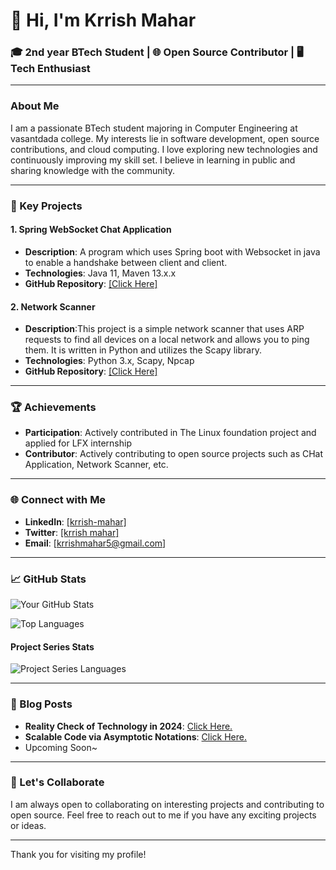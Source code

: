 # 👋 Hi, I'm Krrish Mahar

### 🎓 2nd year BTech Student | 🌐 Open Source Contributor | 🖥️ Tech Enthusiast

---

### About Me

I am a passionate BTech student majoring in Computer Engineering at vasantdada college. My interests lie in software development, open source contributions, and cloud computing. I love exploring new technologies and continuously improving my skill set. I believe in learning in public and sharing knowledge with the community.

---

### 🌟 Key Projects

#### 1. Spring WebSocket Chat Application
- **Description**: A program which uses Spring boot with Websocket in java to enable a handshake between client and client. 
- **Technologies**: Java 11, Maven 13.x.x
- **GitHub Repository**: [[Click Here]](https://github.com/krrishmahar/project-series/tree/main/Week1_Java/ChatApplication)

#### 2. Network Scanner
- **Description**:This project is a simple network scanner that uses ARP requests to find all devices on a local network and allows you to ping them. It is written in Python and utilizes the Scapy library.
- **Technologies**: Python 3.x, Scapy, Npcap 
- **GitHub Repository**: [[Click Here]](https://github.com/krrishmahar/project-series/tree/main/Week2_Networking/NetworkScanner)
---

### 🏆 Achievements
- **Participation**: Actively contributed in The Linux foundation project and applied for LFX internship
- **Contributor**: Actively contributing to open source projects such as CHat Application, Network Scanner, etc.

---

### 🌐 Connect with Me

- **LinkedIn**: [[krrish-mahar]](https://www.linkedin.com/in/krrish-mahar/)
- **Twitter**: [[krrish mahar]](https://x.com/Krrish313563)
- **Email**: [krrishmahar5@gmail.com]

---

### 📈 GitHub Stats

![Your GitHub Stats](https://github-readme-stats.vercel.app/api?username=krrishmahar&show_icons=true&theme=radical)

![Top Languages](https://github-readme-stats.vercel.app/api/top-langs/?username=krrishmahar&layout=compact&theme=radical)

#### Project Series Stats
![Project Series Languages](https://github-readme-stats.vercel.app/api/top-langs/?username=krrishmahar&repo=project-series&layout=compact&theme=radical)

---

### 📝 Blog Posts

- **Reality Check of Technology in 2024**: [Click Here.](https://medium.com/@krrishmahar5/reality-check-of-technology-in-2024-f3df714dc564)
- **Scalable Code via Asymptotic Notations**: [Click Here.](https://medium.com/@krrishmahar5/scalable-code-via-asymptotic-notations-606050d27c57)
-  Upcoming Soon~

<!-- ARTICLES -->
<!-- /ARTICLES -->
---

### 🤝 Let's Collaborate

I am always open to collaborating on interesting projects and contributing to open source. Feel free to reach out to me if you have any exciting projects or ideas.

---

Thank you for visiting my profile!
